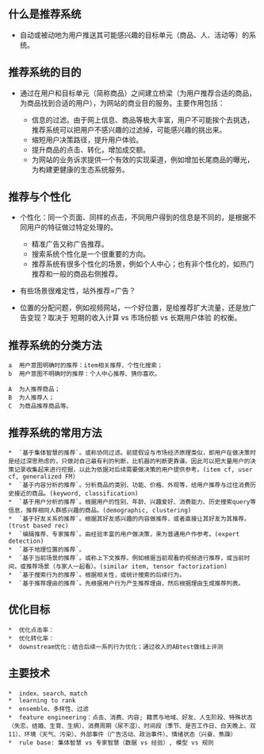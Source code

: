 
##  什么是推荐系统

* 自动或被动地为用户推送其可能感兴趣的目标单元（商品、人、活动等）的系统。 


## 推荐系统的目的

* 通过在用户和目标单元（简称商品）之间建立桥梁（为用户推荐合适的商品，为商品找到合适的用户），为网站的商业目的服务。主要作用包括：

    *  信息的过滤。由于网上信息、商品等极大丰富，用户不可能挨个去挑选，推荐系统可以把用户不感兴趣的过滤掉，可能感兴趣的挑出来。
    *  缩短用户决策路径，提升用户体验。
    *  提升商品的点击、转化，增加成交额。
    *  为网站的业务诉求提供一个有效的实现渠道，例如增加长尾商品的曝光，为构建更健康的生态系统服务。


## 推荐与个性化

* 个性化：同一个页面、同样的点击，不同用户得到的信息是不同的，是根据不同用户的特征做过特定处理的。
    *  精准广告又称广告推荐。
    *  搜索系统个性化是一个很重要的方向。
    *  推荐系统有很多个性化的场景，例如个人中心；也有非个性化的，如热门推荐和一般的商品右侧推荐。
                   
* 有些场景很难定性，站外推荐=广告？
* 位置的分配问题，例如视频网站，一个好位置，是给推荐扩大流量，还是放广告变现？取决于 短期的收入计算 vs 市场份额 vs 长期用户体验 的权衡。


## 推荐系统的分类方法

    a  用户意图明确时的推荐：item相关推荐、个性化搜索；
    b  用户意图不明确时的推荐：个人中心推荐、猜你喜欢。
    
    A  为人推荐商品；
    B  为人推荐人；
    C  为商品推荐商品等。
    

## 推荐系统的常用方法

    *  `基于集体智慧的推荐`。或称协同过滤。前提假设与市场经济原理类似，即用户在做决策时是经过深思熟虑的，只做对自己最有利的判断，比机器的判断更靠谱。因此可以把大量用户的决策记录收集起来进行挖掘，以此为依据对后续需要做决策的用户提供参考。(item cf, user cf, generalized FM)
    *  `基于内容分析的推荐`。分析商品的类别、功能、价格、外观等，给用户推荐与过往消费历史接近的商品。(keyword, classification)
    *  `基于用户分析的推荐`。根据用户的性别、年龄、兴趣爱好、消费能力、历史搜索query等信息，推荐相同人群感兴趣的商品。(demographic, clustering)
    *  `基于好友关系的推荐`。根据其好友感兴趣的内容做推荐，或者直接让其好友为其推荐。(trust based rec)
    *  `编辑推荐、专家推荐`。由经验丰富的用户做决策，来为普通用户作参考。(expert detection)
    *  `基于地理位置的推荐`。
    *  `基于当前场景的推荐`。或称上下文推荐。例如根据当前观看的视频进行推荐，或当前时间，或推荐场景（与家人一起看）。(similar item, tensor factorization)
    *  `基于搜索行为的推荐`。根据相关性，或统计搜索的后续行为。
    *  `基于推荐理由的推荐`。先根据用户行为产生推荐理由，然后根据理由生成推荐列表。


## 优化目标
    *  优化点击率：
    *  优化转化率：
    *  downstream优化：结合后续一系列行为优化；通过收入的ABtest做线上评测


## 主要技术
    *  index、search、match
    *  learning to rank
    *  ensemble、多样性、过滤
    *  feature engineering：点击、消费、内容; 籍贯与地域、好友、人生阶段、特殊状态（失恋、结婚、生育、生病）、消费周期（尿不湿）、时间段（季节、是否工作日、白天晚上、双11）、环境（天气、污染）、外部事件（广告活动、政治事件）、情绪状态（兴奋、焦躁）
    *  rule base: 集体智慧 vs 专家智慧（数据 vs 经验）, 模型 vs 规则

